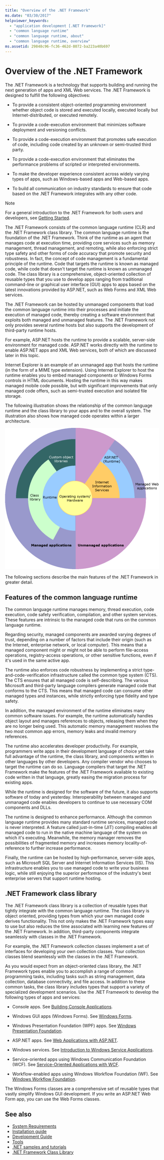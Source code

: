 ```yaml
---
title: "Overview of the .NET Framework"
ms.date: "03/30/2017"
helpviewer_keywords: 
  - "application development [.NET Framework]"
  - "common language runtime"
  - "common language runtime, about"
  - "common language runtime, overview"
ms.assetid: 29848c96-fc36-462d-8072-ba223a40b697
---
```


# Overview of the .NET Framework

The .NET Framework is a technology that supports building and running the next generation of apps and XML Web services. The .NET Framework is designed to fulfill the following objectives:

- To provide a consistent object-oriented programming environment whether object code is stored and executed locally, executed locally but Internet-distributed, or executed remotely.

- To provide a code-execution environment that minimizes software deployment and versioning conflicts.

- To provide a code-execution environment that promotes safe execution of code, including code created by an unknown or semi-trusted third party.

- To provide a code-execution environment that eliminates the performance problems of scripted or interpreted environments.

- To make the developer experience consistent across widely varying types of apps, such as Windows-based apps and Web-based apps.

- To build all communication on industry standards to ensure that code based on the .NET Framework integrates with any other code.

> [!NOTE]
> For a general introduction to the .NET Framework for both users and developers, see [Getting Started](index.md).

The .NET Framework consists of the common language runtime (CLR) and the .NET Framework class library. The common language runtime is the foundation of the .NET Framework. Think of the runtime as an agent that manages code at execution time, providing core services such as memory management, thread management, and remoting, while also enforcing strict type safety and other forms of code accuracy that promote security and robustness. In fact, the concept of code management is a fundamental principle of the runtime. Code that targets the runtime is known as managed code, while code that doesn't target the runtime is known as unmanaged code. The class library is a comprehensive, object-oriented collection of reusable types that you use to develop apps ranging from traditional command-line or graphical user interface (GUI) apps to apps based on the latest innovations provided by ASP.NET, such as Web Forms and XML Web services.

The .NET Framework can be hosted by unmanaged components that load the common language runtime into their processes and initiate the execution of managed code, thereby creating a software environment that exploits both managed and unmanaged features. The .NET Framework not only provides several runtime hosts but also supports the development of third-party runtime hosts.

For example, ASP.NET hosts the runtime to provide a scalable, server-side environment for managed code. ASP.NET works directly with the runtime to enable ASP.NET apps and XML Web services, both of which are discussed later in this topic.

Internet Explorer is an example of an unmanaged app that hosts the runtime (in the form of a MIME type extension). Using Internet Explorer to host the runtime enables you to embed managed components or Windows Forms controls in HTML documents. Hosting the runtime in this way makes managed mobile code possible, but with significant improvements that only managed code offers, such as semi-trusted execution and isolated file storage.

The following illustration shows the relationship of the common language runtime and the class library to your apps and to the overall system. The illustration also shows how managed code operates within a larger architecture.

![Screenshot that shows how managed code operates within a larger architecture.](./media/overview/language-runtime-class-library-relationship.gif)

The following sections describe the main features of the .NET Framework in greater detail.

## Features of the common language runtime

The common language runtime manages memory, thread execution, code execution, code safety verification, compilation, and other system services. These features are intrinsic to the managed code that runs on the common language runtime.

Regarding security, managed components are awarded varying degrees of trust, depending on a number of factors that include their origin (such as the Internet, enterprise network, or local computer). This means that a managed component might or might not be able to perform file-access operations, registry-access operations, or other sensitive functions, even if it's used in the same active app.

The runtime also enforces code robustness by implementing a strict type-and-code-verification infrastructure called the common type system (CTS). The CTS ensures that all managed code is self-describing. The various Microsoft and third-party language compilers generate managed code that conforms to the CTS. This means that managed code can consume other managed types and instances, while strictly enforcing type fidelity and type safety.

In addition, the managed environment of the runtime eliminates many common software issues. For example, the runtime automatically handles object layout and manages references to objects, releasing them when they are no longer being used. This automatic memory management resolves the two most common app errors, memory leaks and invalid memory references.

The runtime also accelerates developer productivity. For example, programmers write apps in their development language of choice yet take full advantage of the runtime, the class library, and components written in other languages by other developers. Any compiler vendor who chooses to target the runtime can do so. Language compilers that target the .NET Framework make the features of the .NET Framework available to existing code written in that language, greatly easing the migration process for existing apps.

While the runtime is designed for the software of the future, it also supports software of today and yesterday. Interoperability between managed and unmanaged code enables developers to continue to use necessary COM components and DLLs.

The runtime is designed to enhance performance. Although the common language runtime provides many standard runtime services, managed code is never interpreted. A feature called just-in-time (JIT) compiling enables all managed code to run in the native machine language of the system on which it's executing. Meanwhile, the memory manager removes the possibilities of fragmented memory and increases memory locality-of-reference to further increase performance.

Finally, the runtime can be hosted by high-performance, server-side apps, such as Microsoft SQL Server and Internet Information Services (IIS). This infrastructure enables you to use managed code to write your business logic, while still enjoying the superior performance of the industry's best enterprise servers that support runtime hosting.

## .NET Framework class library

The .NET Framework class library is a collection of reusable types that tightly integrate with the common language runtime. The class library is object oriented, providing types from which your own managed code derives functionality. This not only makes the .NET Framework types easy to use but also reduces the time associated with learning new features of the .NET Framework. In addition, third-party components integrate seamlessly with classes in the .NET Framework.

For example, the .NET Framework collection classes implement a set of interfaces for developing your own collection classes. Your collection classes blend seamlessly with the classes in the .NET Framework.

As you would expect from an object-oriented class library, the .NET Framework types enable you to accomplish a range of common programming tasks, including tasks such as string management, data collection, database connectivity, and file access. In addition to these common tasks, the class library includes types that support a variety of specialized development scenarios. Use the .NET Framework to develop the following types of apps and services:

- Console apps. See [Building Console Applications](../../standard/building-console-apps.md).

- Windows GUI apps (Windows Forms). See [Windows Forms](../winforms/index.md).

- Windows Presentation Foundation (WPF) apps. See [Windows Presentation Foundation](../wpf/index.md).

- ASP.NET apps. See [Web Applications with ASP.NET](../develop-web-apps-with-aspnet.md).

- Windows services. See [Introduction to Windows Service Applications](../windows-services/introduction-to-windows-service-applications.md).

- Service-oriented apps using Windows Communication Foundation (WCF). See [Service-Oriented Applications with WCF](../wcf/index.md).

- Workflow-enabled apps using Windows Workflow Foundation (WF). See [Windows Workflow Foundation](../windows-workflow-foundation/index.md).

The Windows Forms classes are a comprehensive set of reusable types that vastly simplify Windows GUI development. If you write an ASP.NET Web Form app, you can use the Web Forms classes.

## See also

- [System Requirements](system-requirements.md)
- [Installation guide](../install/index.md)
- [Development Guide](../development-guide.md)
- [Tools](../tools/index.md)
- [.NET samples and tutorials](../../samples-and-tutorials/index.md)
- [.NET Framework Class Library](https://docs.microsoft.com/dotnet/api/?view=netframework-4.7.1&redirectedfrom=MSDN)

